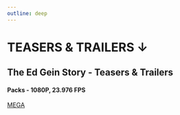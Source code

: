 ```yaml
---
outline: deep
---
```

# TEASERS & TRAILERS ↓


## The Ed Gein Story - Teasers & Trailers
#### Packs - 1080P, 23.976 FPS
[MEGA](https://mega.nz/folder/VXg12DhQ#s_12dE1nw8t-lRz6VnSWmg)
